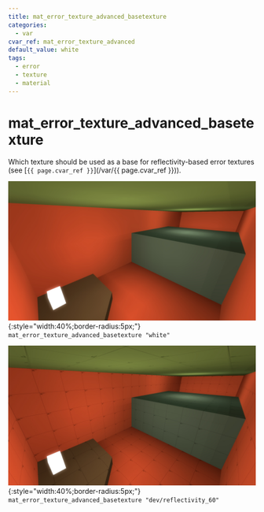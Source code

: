 ```yaml
---
title: mat_error_texture_advanced_basetexture
categories:
  - var
cvar_ref: mat_error_texture_advanced
default_value: white
tags:
  - error
  - texture
  - material
---
```


# mat_error_texture_advanced_basetexture

Which texture should be used as a base for reflectivity-based error textures (see [`{{ page.cvar_ref }}`](/var/{{ page.cvar_ref }})).

![mat_error_texture_advanced_basetexture "white"](/assets/images/mat_error_texture_advanced/advanced_error_texture_1.jpg){:style="width:40%;border-radius:5px;"}  
`mat_error_texture_advanced_basetexture "white"`

![mat_error_texture_advanced_basetexture "dev/reflectivity_60"](/assets/images/mat_error_texture_advanced_basetexture/dev_basetexture.jpg){:style="width:40%;border-radius:5px;"}  
`mat_error_texture_advanced_basetexture "dev/reflectivity_60"`
